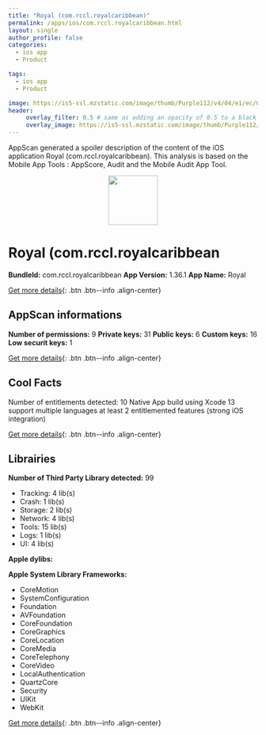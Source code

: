 ```yaml
---
title: "Royal (com.rccl.royalcaribbean)"
permalink: /apps/ios/com.rccl.royalcaribbean.html
layout: single
author_profile: false
categories: 
  - ios app 
  - Product 

tags: 
  - ios app 
  - Product 

image: https://is5-ssl.mzstatic.com/image/thumb/Purple112/v4/04/e1/ec/04e1ec34-4920-cd08-882f-db8ee16e06e8/AppIcon-1x_U007emarketing-0-10-0-85-220.png/512x512bb.jpg
header: 
     overlay_filter: 0.5 # same as adding an opacity of 0.5 to a black background
     overlay_image: https://is5-ssl.mzstatic.com/image/thumb/Purple112/v4/04/e1/ec/04e1ec34-4920-cd08-882f-db8ee16e06e8/AppIcon-1x_U007emarketing-0-10-0-85-220.png/512x512bb.jpg
---
```

AppScan generated a spoiler description of the content of the iOS application Royal (com.rccl.royalcaribbean). This analysis is based on the Mobile App Tools : AppScore, Audit and the Mobile Audit App Tool.

  
  
<div style="text-align: center;"><img src="https://is5-ssl.mzstatic.com/image/thumb/Purple112/v4/04/e1/ec/04e1ec34-4920-cd08-882f-db8ee16e06e8/AppIcon-1x_U007emarketing-0-10-0-85-220.png/512x512bb.jpg" width="100" height="100"></div>  
  
# Royal (com.rccl.royalcaribbean

**BundleId:** com.rccl.royalcaribbean
**App Version:** 1.36.1
**App Name:** Royal


[Get more details](/pricing.html){: .btn .btn--info .align-center}  
  
## AppScan informations 

**Number of permissions:** 9
**Private keys:** 31
**Public keys:** 6
**Custom keys:** 16
**Low securit keys:** 1
  
[Get more details](/pricing.html){: .btn .btn--info .align-center}

## Cool Facts

Number of entitlements detected: 10
Native App
build using Xcode 13
support multiple languages
at least 2 entitlemented features (strong iOS integration)
  
[Get more details](/pricing.html){: .btn .btn--info .align-center}

## Librairies 
**Number of Third Party Library detected:** 99
- Tracking: 4 lib(s)
- Crash: 1 lib(s)
- Storage: 2 lib(s)
- Network: 4 lib(s)
- Tools: 15 lib(s)
- Logs: 1 lib(s)
- UI: 4 lib(s)

**Apple dylibs:**


**Apple System Library Frameworks:**
- CoreMotion
- SystemConfiguration
- Foundation
- AVFoundation
- CoreFoundation
- CoreGraphics
- CoreLocation
- CoreMedia
- CoreTelephony
- CoreVideo
- LocalAuthentication
- QuartzCore
- Security
- UIKit
- WebKit


  
[Get more details](/pricing.html){: .btn .btn--info .align-center}

